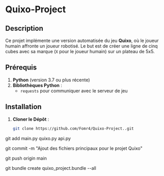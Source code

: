 # Quixo-Project

## Description
Ce projet implémente une version automatisée du jeu **Quixo**, où le joueur humain affronte un joueur robotisé. Le but est de créer une ligne de cinq cubes avec sa marque (`X` pour le joueur humain) sur un plateau de 5x5.

## Prérequis
1. **Python** (version 3.7 ou plus récente)
2. **Bibliothèques Python** :
   - `requests` pour communiquer avec le serveur de jeu

## Installation
1. **Cloner le Dépôt** :
   ```bash
   git clone https://github.com/Fomr4/Quixo-Project..git
   
git add main.py quixo.py api.py

git commit -m "Ajout des fichiers principaux pour le projet Quixo"

git push origin main

git bundle create quixo_project.bundle --all


